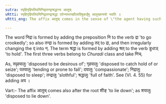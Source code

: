 ```yaml
---
sutra: स्पृहिगृहिपतिदयिनिद्रातन्द्राश्रद्धाभ्य आलुच्
vRtti: स्पृहिगृहिपतिदयिनिद्रातन्द्राश्रद्धा एतेभ्यस्तच्छीलादिषुकर्तृषु आलुच्प्रत्ययो भवति ॥
vRtti_eng: The affix आलुच् comes in the sense of \"the agent having such a habit &c\", after the following words:- स्पृह \"to desire\", गृह \"to seize\", पत \"to go\", दय \"to give, to go, to protect\", निद्रा \"to sleep\", तन्द्रा \"to be tired\" and श्रद्धा \"to venerate\".

---
```

The word निद्रा is formed by adding the preposition नि to the verb द्रा 'to go crookedly'; so also तन्द्रा is formed by adding तद् to द्रा, and then irregularly changing the द् into न्. The term श्रद्धा is formed by adding श्रत् to the verb डुधाञ् 'to hold'. The first three verbs belong to _Churadi_ class and take णिच्.

As, स्पृहयालुः 'disposed to be desirous of'; गृहयालुः 'disposed to catch hold of or seize'; पतयालुः 'tending or prone to fall'; दयालुः 'compassionate'; निद्रालुः 'disposed to sleep'; तन्द्रालुः 'slothful'; श्रद्धालुः 'full of faith'. See (VI. 4. 55) for adding अय ।

Vart:- The affix आलुच् comes also after the root शीङ् 'to lie down'; as शयालुः 'disposed to lie down'.
